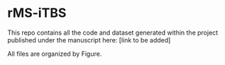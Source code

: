 # rMS-iTBS

This repo contains all the code and dataset generated within the project published under the manuscript here: [link to be added]

All files are organized by Figure.
